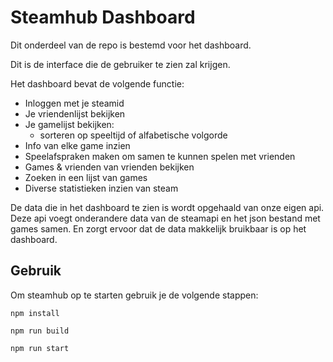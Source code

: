 # Steamhub Dashboard
Dit onderdeel van de repo is bestemd voor het dashboard.

Dit is de interface die de gebruiker te zien zal krijgen.

Het dashboard bevat de volgende functie:
- Inloggen met je steamid
- Je vriendenlijst bekijken
- Je gamelijst bekijken:
    - sorteren op speeltijd of alfabetische volgorde
- Info van elke game inzien
- Speelafspraken maken om samen te kunnen spelen met vrienden
- Games & vrienden van vrienden bekijken
- Zoeken in een lijst van games
- Diverse statistieken inzien van steam

De data die in het dashboard te zien is wordt opgehaald van onze eigen api. Deze api voegt onderandere data van de steamapi en het json bestand met games samen. En zorgt ervoor dat de data makkelijk bruikbaar is op het dashboard.

## Gebruik

Om steamhub op te starten gebruik je de volgende stappen:

```
npm install

npm run build

npm run start
```
